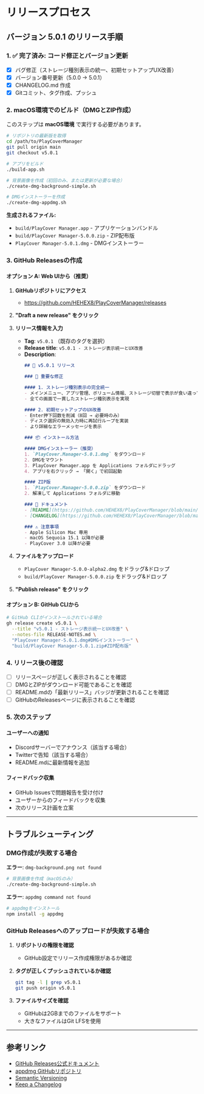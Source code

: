 # リリースプロセス

## バージョン 5.0.1 のリリース手順

### 1. ✅ 完了済み: コード修正とバージョン更新

- [x] バグ修正（ストレージ種別表示の統一、初期セットアップUX改善）
- [x] バージョン番号更新（5.0.0 → 5.0.1）
- [x] CHANGELOG.md 作成
- [x] Gitコミット、タグ作成、プッシュ

### 2. macOS環境でのビルド（DMGとZIP作成）

このステップは **macOS環境** で実行する必要があります。

```bash
# リポジトリの最新版を取得
cd /path/to/PlayCoverManager
git pull origin main
git checkout v5.0.1

# アプリをビルド
./build-app.sh

# 背景画像を作成（初回のみ、または更新が必要な場合）
./create-dmg-background-simple.sh

# DMGインストーラーを作成
./create-dmg-appdmg.sh
```

**生成されるファイル:**
- `build/PlayCover Manager.app` - アプリケーションバンドル
- `build/PlayCover Manager-5.0.0.zip` - ZIP配布版
- `PlayCover Manager-5.0.1.dmg` - DMGインストーラー

### 3. GitHub Releasesの作成

#### オプション A: Web UIから（推奨）

1. **GitHubリポジトリにアクセス**
   - https://github.com/HEHEX8/PlayCoverManager/releases

2. **"Draft a new release" をクリック**

3. **リリース情報を入力**
   - **Tag**: `v5.0.1` （既存のタグを選択）
   - **Release title**: `v5.0.1 - ストレージ表示統一とUX改善`
   - **Description**:
     ```markdown
     ## 🎉 v5.0.1 リリース
     
     ### 🐛 重要な修正
     
     #### 1. ストレージ種別表示の完全統一
     - メインメニュー、アプリ管理、ボリューム情報、ストレージ切替で表示が食い違っていた問題を修正
     - 全ての画面で一貫したストレージ種別表示を実現
     
     #### 2. 初期セットアップのUX改善
     - Enter押下回数を削減（8回 → 必要時のみ）
     - ディスク選択の無効入力時に再試行ループを実装
     - より詳細なエラーメッセージを表示
     
     ### 📦 インストール方法
     
     #### DMGインストーラー（推奨）
     1. `PlayCover.Manager-5.0.1.dmg` をダウンロード
     2. DMGをマウント
     3. PlayCover Manager.app を Applications フォルダにドラッグ
     4. アプリを右クリック → 「開く」で初回起動
     
     #### ZIP版
     1. `PlayCover.Manager-5.0.0.zip` をダウンロード
     2. 解凍して Applications フォルダに移動
     
     ### 📖 ドキュメント
     - [README](https://github.com/HEHEX8/PlayCoverManager/blob/main/README.md)
     - [CHANGELOG](https://github.com/HEHEX8/PlayCoverManager/blob/main/CHANGELOG.md)
     
     ### ⚠️ 注意事項
     - Apple Silicon Mac 専用
     - macOS Sequoia 15.1 以降が必要
     - PlayCover 3.0 以降が必要
     ```

4. **ファイルをアップロード**
   - `PlayCover Manager-5.0.0-alpha2.dmg` をドラッグ&ドロップ
   - `build/PlayCover Manager-5.0.0.zip` をドラッグ&ドロップ

5. **"Publish release" をクリック**

#### オプション B: GitHub CLIから

```bash
# GitHub CLIがインストールされている場合
gh release create v5.0.1 \
  --title "v5.0.1 - ストレージ表示統一とUX改善" \
  --notes-file RELEASE-NOTES.md \
  "PlayCover Manager-5.0.1.dmg#DMGインストーラー" \
  "build/PlayCover Manager-5.0.1.zip#ZIP配布版"
```

### 4. リリース後の確認

- [ ] リリースページが正しく表示されることを確認
- [ ] DMGとZIPがダウンロード可能であることを確認
- [ ] README.mdの「最新リリース」バッジが更新されることを確認
- [ ] GitHubのReleasesページに表示されることを確認

### 5. 次のステップ

#### ユーザーへの通知
- Discordサーバーでアナウンス（該当する場合）
- Twitterで告知（該当する場合）
- README.mdに最新情報を追加

#### フィードバック収集
- GitHub Issuesで問題報告を受け付け
- ユーザーからのフィードバックを収集
- 次のリリース計画を立案

---

## トラブルシューティング

### DMG作成が失敗する場合

**エラー**: `dmg-background.png not found`
```bash
# 背景画像を作成（macOSのみ）
./create-dmg-background-simple.sh
```

**エラー**: `appdmg command not found`
```bash
# appdmgをインストール
npm install -g appdmg
```

### GitHub Releasesへのアップロードが失敗する場合

1. **リポジトリの権限を確認**
   - GitHub設定でリリース作成権限があるか確認

2. **タグが正しくプッシュされているか確認**
   ```bash
   git tag -l | grep v5.0.1
   git push origin v5.0.1
   ```

3. **ファイルサイズを確認**
   - GitHubは2GBまでのファイルをサポート
   - 大きなファイルはGit LFSを使用

---

## 参考リンク

- [GitHub Releases公式ドキュメント](https://docs.github.com/en/repositories/releasing-projects-on-github/managing-releases-in-a-repository)
- [appdmg GitHubリポジトリ](https://github.com/LinusU/node-appdmg)
- [Semantic Versioning](https://semver.org/)
- [Keep a Changelog](https://keepachangelog.com/)
